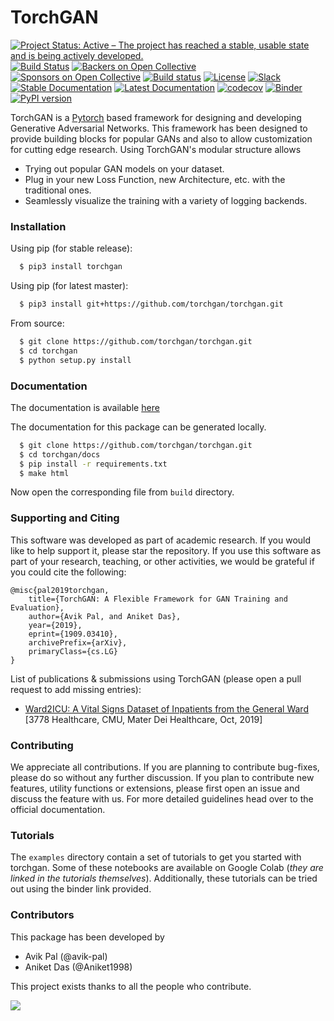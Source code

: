 # TorchGAN

[![Project Status: Active – The project has reached a stable, usable state and is being actively developed.](https://www.repostatus.org/badges/latest/active.svg)](https://www.repostatus.org/#active)
[![Build Status](https://travis-ci.org/torchgan/torchgan.svg?branch=master)](https://travis-ci.org/torchgan/torchgan)
[![Backers on Open Collective](https://opencollective.com/torchgan/backers/badge.svg)](#backers) [![Sponsors on Open Collective](https://opencollective.com/torchgan/sponsors/badge.svg)](#sponsors) [![Build status](https://ci.appveyor.com/api/projects/status/lqo3bbsew83839c0/branch/master?svg=true)](https://ci.appveyor.com/project/avik-pal/torchgan/branch/master)
[![License](http://img.shields.io/badge/license-MIT-brightgreen.svg?style=flat)](LICENSE)
[![Slack](https://img.shields.io/badge/chat-on%20slack-yellow.svg)](https://join.slack.com/t/torchgan/shared_invite/enQtNDkyMTQ2ODAyMzczLWEyZjc1ZDdmNTc3ZmNiODFmMmY2YjM2OTZmZTRlOTc3YWE5MTliZTBkZTkwNzQ2MDIwZmI0MGRjYjQwYTczMzQ)
[![Stable Documentation](https://img.shields.io/badge/docs-stable-blue.svg)](https://torchgan.readthedocs.io/en/stable/)
[![Latest Documentation](https://img.shields.io/badge/docs-latest-blue.svg)](https://torchgan.readthedocs.io/en/latest/)
[![codecov](https://codecov.io/gh/torchgan/torchgan/branch/master/graph/badge.svg)](https://codecov.io/gh/torchgan/torchgan)
[![Binder](https://mybinder.org/badge_logo.svg)](https://mybinder.org/v2/gh/torchgan/torchgan/master)
[![PyPI version](https://badge.fury.io/py/torchgan.svg)](https://badge.fury.io/py/torchgan)

TorchGAN is a [Pytorch](https://pytorch.org) based framework for designing and developing Generative Adversarial Networks. This framework has been designed to provide building blocks for popular GANs and also to allow customization for cutting edge research. Using TorchGAN's modular structure allows

* Trying out popular GAN models on your dataset.
* Plug in your new Loss Function, new Architecture, etc. with the traditional ones.
* Seamlessly visualize the training with a variety of logging backends.

### Installation

Using pip (for stable release):

```bash
  $ pip3 install torchgan
```

Using pip (for latest master):

```bash
  $ pip3 install git+https://github.com/torchgan/torchgan.git
```

From source:

```bash
  $ git clone https://github.com/torchgan/torchgan.git
  $ cd torchgan
  $ python setup.py install
```

### Documentation

The documentation is available [here](https://torchgan.readthedocs.io/en/latest/)

The documentation for this package can be generated locally.

```bash
  $ git clone https://github.com/torchgan/torchgan.git
  $ cd torchgan/docs
  $ pip install -r requirements.txt
  $ make html
```

Now open the corresponding file from `build` directory.

### Supporting and Citing

This software was developed as part of academic research. If you would like to help support it, please star the repository. If you use this software as part of your research, teaching, or other activities, we would be grateful if you could cite the following:

```
@misc{pal2019torchgan,
    title={TorchGAN: A Flexible Framework for GAN Training and Evaluation},
    author={Avik Pal, and Aniket Das},
    year={2019},
    eprint={1909.03410},
    archivePrefix={arXiv},
    primaryClass={cs.LG}
}
```

List of publications & submissions using TorchGAN (please open a pull request to add missing entries):

* [Ward2ICU: A Vital Signs Dataset of Inpatients from the General Ward](https://arxiv.org/abs/1910.00752) [3778 Healthcare, CMU, Mater Dei Healthcare, Oct, 2019]

### Contributing

We appreciate all contributions. If you are planning to contribute bug-fixes, please do so without any further discussion. If you plan to contribute new features, utility functions or extensions, please first open an issue and discuss the feature with us. For more detailed guidelines head over to the official documentation.

### Tutorials

The `examples` directory contain a set of tutorials to get you started with torchgan. Some of these notebooks are available on Google Colab (*they are linked in the tutorials themselves*). Additionally, these tutorials can be tried out using the binder link provided.

### Contributors

This package has been developed by
* Avik Pal (@avik-pal)
* Aniket Das (@Aniket1998)

This project exists thanks to all the people who contribute.

<a href="https://github.com/torchgan/torchgan/graphs/contributors"><img src="https://opencollective.com/torchgan/contributors.svg?width=890&button=false" /></a>
